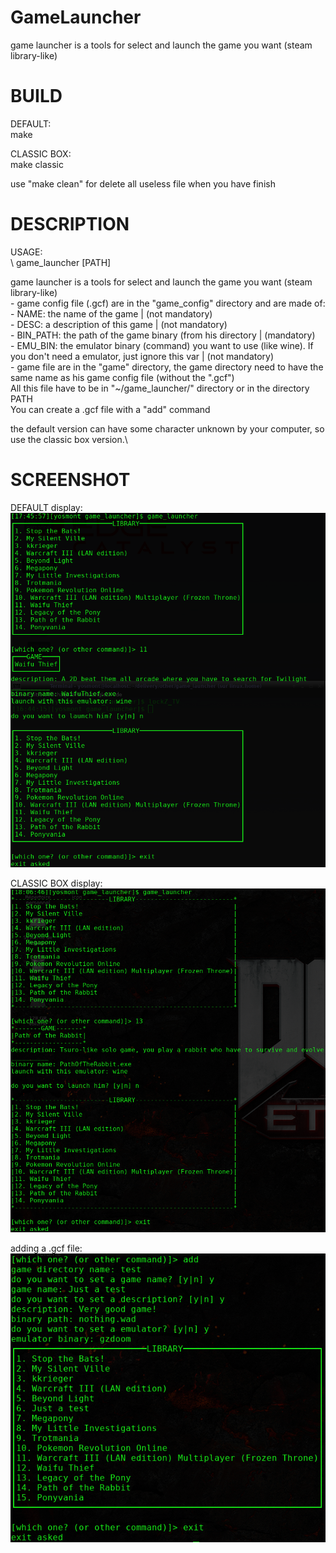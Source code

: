 # GameLauncher
game launcher is a tools for select and launch the game you want (steam library-like)

# BUILD
DEFAULT:\
	make

CLASSIC BOX:\
	make classic
  
use "make clean" for delete all useless file when you have finish

# DESCRIPTION
USAGE:\
\	game_launcher [PATH]

game launcher is a tools for select and launch the game you want (steam library-like)\
	- game config file (.gcf) are in the "game_config" directory and are made of:\
		- NAME: the name of the game | (not mandatory)\
		- DESC: a description of this game | (not mandatory)\
		- BIN_PATH: the path of the game binary (from his directory | (mandatory)\
		- EMU_BIN: the emulator binary (command) you want to use (like wine). If you don't need a emulator, just ignore this var | (not mandatory)\
	- game file are in the "game" directory, the game directory need to have the same name as his game config file (without the ".gcf")\
All this file have to be in "~/game_launcher/" directory or in the directory PATH\
You can create a .gcf file with a "add" command

the default version can have some character unknown by your computer, so use the classic box version.\

# SCREENSHOT
DEFAULT display:\
![DEFAULT display screenshot](screenshot/better.png)

CLASSIC BOX display:\
![CLASSIC BOX display screenshot](screenshot/classic.png)

adding a .gcf file:\
![adding a .gcf file screenshot](screenshot/add.png)

